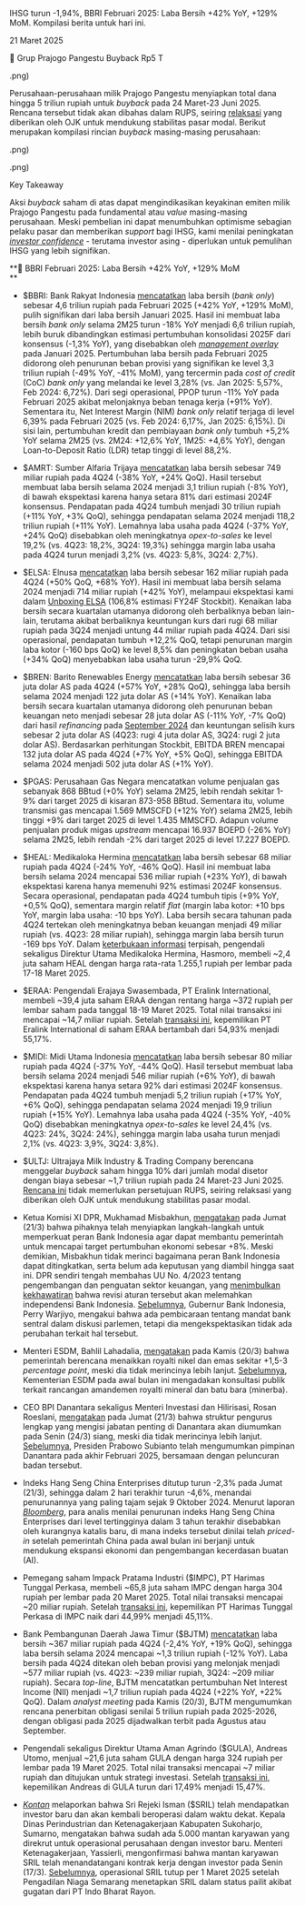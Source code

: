 IHSG turun -1,94%, BBRI Februari 2025: Laba Bersih +42% YoY, +129% MoM. Kompilasi berita untuk hari ini.

21 Maret 2025

🛒 Grup Prajogo Pangestu Buyback Rp5 T

.png)

Perusahaan-perusahaan milik Prajogo Pangestu menyiapkan total dana hingga 5 triliun rupiah untuk _buyback_ pada 24 Maret-23 Juni 2025. Rencana tersebut tidak akan dibahas dalam RUPS, seiring [relaksasi](<https://snips.stockbit.com/snips-terbaru/bi-tahan-suku-bunga-sesuai-ekspektasi#:~:text=OJK%C2%A0pada%20Rabu%20(19/3)%C2%A0mengumumkan%C2%A0aturan%20yang%20memungkinkan%20emiten%20untuk%20melakukan%C2%A0buyback%C2%A0saham%20tanpa%20persetujuan%20RUPS%2C%20sebagai%20langkah%20antisipasi%20terhadap%20volatilitas%20pasar%20modal.%20Kebijakan%20ini%C2%A0berlaku%20selama%206%20bulan%C2%A0sejak%2018%20Maret%202025.>) yang diberikan oleh OJK untuk mendukung stabilitas pasar modal. Berikut merupakan kompilasi rincian _buyback_ masing-masing perusahaan:

.png)

.png)

Key Takeaway

Aksi _buyback_ saham di atas dapat mengindikasikan keyakinan emiten milik Prajogo Pangestu pada fundamental atau _value_ masing-masing perusahaan. Meski pembelian ini dapat menumbuhkan optimisme sebagian pelaku pasar dan memberikan _support_ bagi IHSG, kami menilai peningkatan _[investor confidence](https://emailer.stockbit.com/t/c/614a453f-0b37-4acf-b0e4-363341801aa9/00000000-0000-4000-8000-000000000001)_ - terutama investor asing - diperlukan untuk pemulihan IHSG yang lebih signifikan.

**🏦 BBRI Februari 2025: Laba Bersih +42% YoY, +129% MoM  
**

- $BBRI: Bank Rakyat Indonesia [mencatatkan](https://www.ir-bri.com/misc/QR/2025/BRI_Lapkeu_M02_2025_Eng.pdf) laba bersih (_bank only_) sebesar 4,6 triliun rupiah pada Februari 2025 (+42% YoY, +129% MoM), pulih signifikan dari laba bersih Januari 2025. Hasil ini membuat laba bersih _bank only_ selama 2M25 turun -18% YoY menjadi 6,6 triliun rupiah, lebih buruk dibandingkan estimasi pertumbuhan konsolidasi 2025F dari konsensus (-1,3% YoY), yang disebabkan oleh _[management overlay](https://stockbit.com/post/17707020) [](https://stockbit.com/post/17707020)_ pada Januari 2025. Pertumbuhan laba bersih pada Februari 2025 didorong oleh penurunan beban provisi yang signifikan ke level 3,3 triliun rupiah (-49% YoY, -41% MoM), yang tercermin pada _cost of credit_ (CoC) _bank only_ yang melandai ke level 3,28% (vs. Jan 2025: 5,57%, Feb 2024: 6,72%). Dari segi operasional, PPOP turun -11% YoY pada Februari 2025 akibat melonjaknya beban tenaga kerja (+91% YoY). Sementara itu, Net Interest Margin (NIM) _bank only_ relatif terjaga di level 6,39% pada Februari 2025 (vs. Feb 2024: 6,17%, Jan 2025: 6,15%). Di sisi lain, pertumbuhan kredit dan pembiayaan _bank only_ tumbuh +5,2% YoY selama 2M25 (vs. 2M24: +12,6% YoY, 1M25: +4,6% YoY), dengan Loan-to-Deposit Ratio (LDR) tetap tinggi di level 88,2%.
- $AMRT: Sumber Alfaria Trijaya [mencatatkan](https://www.idx.co.id/StaticData/NewsAndAnnouncement/ANNOUNCEMENTSTOCK/From_EREP/202403/20250321133618-50260-0/AMRT%20LKT%202024.pdf) laba bersih sebesar 749 miliar rupiah pada 4Q24 (\-38% YoY, +24% QoQ). Hasil tersebut membuat laba bersih selama 2024 menjadi 3,1 triliun rupiah (\-8% YoY), di bawah ekspektasi karena hanya setara 81% dari estimasi 2024F konsensus. Pendapatan pada 4Q24 tumbuh menjadi 30 triliun rupiah (+11% YoY, +3% QoQ), sehingga pendapatan selama 2024 menjadi 118,2 triliun rupiah (+11% YoY). Lemahnya laba usaha pada 4Q24 (\-37% YoY, +24% QoQ) disebabkan oleh meningkatnya _opex-to-sales_ ke level 19,2% (vs. 4Q23: 18,2%, 3Q24: 19,3%) sehingga margin laba usaha pada 4Q24 turun menjadi 3,2% (vs. 4Q23: 5,8%, 3Q24: 2,7%).
- $ELSA: Elnusa [mencatatkan](https://emitten-announcement.stockbit.com/attachments/Elnusa_tbk_bilingual_Dec_31_2024.pdf) laba bersih sebesar 162 miliar rupiah pada 4Q24 (+50% QoQ, +68% YoY). Hasil ini membuat laba bersih selama 2024 menjadi 714 miliar rupiah (+42% YoY), melampaui ekspektasi kami dalam [Unboxing ELSA](https://snips.stockbit.com/unboxing/elsa-low-risk-dividend-play-with-upside-from-potential-group-consolidation) (106,8% estimasi FY24F Stockbit). Kenaikan laba bersih secara kuartalan utamanya didorong oleh berbaliknya beban lain-lain, terutama akibat berbaliknya keuntungan kurs dari rugi 68 miliar rupiah pada 3Q24 menjadi untung 44 miliar rupiah pada 4Q24. Dari sisi operasional, pendapatan tumbuh +12,2% QoQ, tetapi penurunan margin laba kotor (\-160 bps QoQ) ke level 8,5% dan peningkatan beban usaha (+34% QoQ) menyebabkan laba usaha turun -29,9% QoQ.
- $BREN: Barito Renewables Energy [mencatatkan](https://www.idx.co.id/StaticData/NewsAndAnnouncement/ANNOUNCEMENTSTOCK/From_EREP/202403/20250321133947-50197-0/PT%20BREN%2031%20DEC%202024%20-%20RELEASED.pdf) laba bersih sebesar 36 juta dolar AS pada 4Q24 (+57% YoY, +28% QoQ), sehingga laba bersih selama 2024 menjadi 122 juta dolar AS (+14% YoY). Kenaikan laba bersih secara kuartalan utamanya didorong oleh penurunan beban keuangan neto menjadi sebesar 28 juta dolar AS (-11% YoY, -7% QoQ) dari hasil _refinancing_ pada [September 2024](https://snips.stockbit.com/snips-terbaru/anak-usaha-towr-dirumorkan-incar-aset-fiber-optik-link#:~:text=%24BREN%3A%20Barito,Agustus%202029.) dan keuntungan selisih kurs sebesar 2 juta dolar AS (4Q23: rugi 4 juta dolar AS, 3Q24: rugi 2 juta dolar AS). Berdasarkan perhitungan Stockbit, EBITDA BREN mencapai 132 juta dolar AS pada 4Q24 (+7% YoY, +5% QoQ), sehingga EBITDA selama 2024 menjadi 502 juta dolar AS (+1% YoY).
- $PGAS: Perusahaan Gas Negara mencatatkan volume penjualan gas sebanyak 868 BBtud (+0% YoY) selama 2M25, lebih rendah sekitar 1-9% dari target 2025 di kisaran 873-958 BBtud. Sementara itu, volume transmisi gas mencapai 1.569 MMSCFD (+12% YoY) selama 2M25, lebih tinggi +9% dari target 2025 di level 1.435 MMSCFD. Adapun volume penjualan produk migas _upstream_ mencapai 16.937 BOEPD (\-26% YoY) selama 2M25, lebih rendah -2% dari target 2025 di level 17.227 BOEPD.
- $HEAL: Medikaloka Hermina [mencatatkan](https://emitten-announcement.stockbit.com/attachments/Medikaloka_Hermina_Tbk_Billingual_31_Des_2024.pdf) laba bersih sebesar 68 miliar rupiah pada 4Q24 (\-24% YoY, \-46% QoQ). Hasil ini membuat laba bersih selama 2024 mencapai 536 miliar rupiah (+23% YoY), di bawah ekspektasi karena hanya memenuhi 92% estimasi 2024F konsensus. Secara operasional, pendapatan pada 4Q24 tumbuh tipis (+9% YoY, +0,5% QoQ), sementara margin relatif _flat_ (margin laba kotor: +10 bps YoY, margin laba usaha: -10 bps YoY). Laba bersih secara tahunan pada 4Q24 tertekan oleh meningkatnya beban keuangan menjadi 49 miliar rupiah (vs. 4Q23: 28 miliar rupiah), sehingga margin laba bersih turun -169 bps YoY. Dalam [keterbukaan informasi](https://emitten-announcement.stockbit.com/attachments/f-31870130-0_HEAL_Laporan_Kepemilikan_atau_Setiap_Perubahan_Kepemilikan_Saham_Perusahaan_Terbuka_31870130.pdf) terpisah, pengendali sekaligus Direktur Utama Medikaloka Hermina, Hasmoro, membeli ~2,4 juta saham HEAL dengan harga rata-rata 1.255,1 rupiah per lembar pada 17-18 Maret 2025.
- $ERAA: Pengendali Erajaya Swasembada, PT Eralink International, membeli ~39,4 juta saham ERAA dengan rentang harga ~372 rupiah per lembar saham pada tanggal 18-19 Maret 2025. Total nilai transaksi ini mencapai ~14,7 miliar rupiah. Setelah [transaksi ini](https://www.idx.co.id/StaticData/NewsAndAnnouncement/ANNOUNCEMENTSTOCK/From_EREP/202503/b601cf3d60_ddfe6a66cf.pdf), kepemilikan PT Eralink International di saham ERAA bertambah dari 54,93% menjadi 55,17%.
- $MIDI: Midi Utama Indonesia [mencatatkan](https://www.idx.co.id/StaticData/NewsAndAnnouncement/ANNOUNCEMENTSTOCK/From_EREP/202403/20250321134727-50241-0/MIDI_LKTW_2024.pdf) laba bersih sebesar 80 miliar rupiah pada 4Q24 (\-37% YoY, -44% QoQ). Hasil tersebut membuat laba bersih selama 2024 menjadi 546 miliar rupiah (+6% YoY), di bawah ekspektasi karena hanya setara 92% dari estimasi 2024F konsensus. Pendapatan pada 4Q24 tumbuh menjadi 5,2 triliun rupiah (+17% YoY, +6% QoQ), sehingga pendapatan selama 2024 menjadi 19,9 triliun rupiah (+15% YoY). Lemahnya laba usaha pada 4Q24 (\-35% YoY, -40% QoQ) disebabkan meningkatnya _opex-to-sales_ ke level 24,4% (vs. 4Q23: 24%, 3Q24: 24%), sehingga margin laba usaha turun menjadi 2,1% (vs. 4Q23: 3,9%, 3Q24: 3,8%).
- $ULTJ: Ultrajaya Milk Industry & Trading Company berencana menggelar _buyback_ saham hingga 10% dari jumlah modal disetor dengan biaya sebesar ~1,7 triliun rupiah pada 24 Maret-23 Juni 2025. [Rencana ini](https://www.idx.co.id/StaticData/NewsAndAnnouncement/ANNOUNCEMENTSTOCK/From_EREP/202503/e7bb8006da_ba50c19e8b.pdf) tidak memerlukan persetujuan RUPS, seiring relaksasi yang diberikan oleh OJK untuk mendukung stabilitas pasar modal.

- Ketua Komisi XI DPR, Mukhamad Misbakhun, [mengatakan](https://www.reuters.com/markets/asia/role-indonesia-central-bank-must-be-strengthened-support-growth-ambitions-top-2025-03-21/) pada Jumat (21/3) bahwa pihaknya telah menyiapkan langkah-langkah untuk memperkuat peran Bank Indonesia agar dapat membantu pemerintah untuk mencapai target pertumbuhan ekonomi sebesar +8%. Meski demikian, Misbakhun tidak merinci bagaimana peran Bank Indonesia dapat ditingkatkan, serta belum ada keputusan yang diambil hingga saat ini. DPR sendiri tengah membahas UU No. 4/2023 tentang pengembangan dan penguatan sektor keuangan, yang [menimbulkan kekhawatiran](https://www.kompas.id/artikel/revisi-uu-p2sk-jangan-lemahkan-independensi-bi) bahwa revisi aturan tersebut akan melemahkan independensi Bank Indonesia. [Sebelumnya](https://www.reuters.com/business/finance/indonesia-central-bank-does-not-expect-change-mandate-financial-law-revision-2025-03-19/), Gubernur Bank Indonesia, Perry Warjiyo, mengakui bahwa ada pembicaraan tentang mandat bank sentral dalam diskusi parlemen, tetapi dia mengekspektasikan tidak ada perubahan terkait hal tersebut.
- Menteri ESDM, Bahlil Lahadalia, [mengatakan](https://industri.kontan.co.id/news/bahlil-pemerintah-berencana-naikkan-royalti-emas-dan-nikel-15-3) pada Kamis (20/3) bahwa pemerintah berencana menaikkan royalti nikel dan emas sekitar +1,5-3 _percentage point_, meski dia tidak merincinya lebih lanjut. [Sebelumnya](https://snips.stockbit.com/snips-terbaru/pemerintah-berencana-ubah-tarif-royalti-minerba), Kementerian ESDM pada awal bulan ini mengadakan konsultasi publik terkait rancangan amandemen royalti mineral dan batu bara (minerba).
- CEO BPI Danantara sekaligus Menteri Investasi dan Hilirisasi, Rosan Roeslani, [mengatakan](https://www.cnnindonesia.com/ekonomi/20250321145612-92-1211608/rosan-sebut-pengurus-lengkap-danantara-diumumkan-senin-depan) pada Jumat (21/3) bahwa struktur pengurus lengkap yang mengisi jabatan penting di Danantara akan diumumkan pada Senin (24/3) siang, meski dia tidak merincinya lebih lanjut. [Sebelumnya](https://snips.stockbit.com/snips-terbaru/danantara-resmi-diluncurkan), Presiden Prabowo Subianto telah mengumumkan pimpinan Danantara pada akhir Februari 2025, bersamaan dengan peluncuran badan tersebut.
- Indeks Hang Seng China Enterprises ditutup turun -2,3% pada Jumat (21/3), sehingga dalam 2 hari terakhir turun -4,6%, menandai penurunannya yang paling tajam sejak 9 Oktober 2024. Menurut laporan _[Bloomberg](https://www.bloomberg.com/news/articles/2025-03-21/chinese-stocks-in-hong-kong-set-for-biggest-two-day-drop-in-2025?srnd=homepage-asia)_, para analis menilai penurunan indeks Hang Seng China Enterprises dari level tertingginya dalam 3 tahun terakhir disebabkan oleh kurangnya katalis baru, di mana indeks tersebut dinilai telah _priced-in_ setelah pemerintah China pada awal bulan ini berjanji untuk mendukung ekspansi ekonomi dan pengembangan kecerdasan buatan (AI).
- Pemegang saham Impack Pratama Industri ($IMPC), PT Harimas Tunggal Perkasa, membeli ~65,8 juta saham IMPC dengan harga 304 rupiah per lembar pada 20 Maret 2025. Total nilai transaksi mencapai ~20 miliar rupiah. Setelah [transaksi ini](https://www.idx.co.id/StaticData/NewsAndAnnouncement/ANNOUNCEMENTSTOCK/From_EREP/202503/59dcd40d83_da6a51be33.pdf), kepemilikan PT Harimas Tunggal Perkasa di IMPC naik dari 44,99% menjadi 45,11%.
- Bank Pembangunan Daerah Jawa Timur ($BJTM) [mencatatkan](https://www.bankjatim.co.id/files/iru/presentasi_analyst_meeting/2025/pemaparan_public_bjtm_24_20.3.25.pdf) laba bersih ~367 miliar rupiah pada 4Q24 (\-2,4% YoY, +19% QoQ), sehingga laba bersih selama 2024 mencapai ~1,3 triliun rupiah (\-12% YoY). Laba bersih pada 4Q24 ditekan oleh beban provisi yang melonjak menjadi ~577 miliar rupiah (vs. 4Q23: ~239 miliar rupiah, 3Q24: ~209 miliar rupiah). Secara _top-line_, BJTM mencatatkan pertumbuhan Net Interest Income (NII) menjadi ~1,7 triliun rupiah pada 4Q24 (+22% YoY, +22% QoQ). Dalam _analyst meeting_ pada Kamis (20/3), BJTM mengumumkan rencana penerbitan obligasi senilai 5 triliun rupiah pada 2025-2026, dengan obligasi pada 2025 dijadwalkan terbit pada Agustus atau September.
- Pengendali sekaligus Direktur Utama Aman Agrindo ($GULA), Andreas Utomo, menjual ~21,6 juta saham GULA dengan harga 324 rupiah per lembar pada 19 Maret 2025. Total nilai transaksi mencapai ~7 miliar rupiah dan ditujukan untuk strategi investasi. Setelah [transaksi ini](https://www.idx.co.id/StaticData/NewsAndAnnouncement/ANNOUNCEMENTSTOCK/From_EREP/202503/3a429ccbae_fc7354ec20.pdf), kepemilikan Andreas di GULA turun dari 17,49% menjadi 15,47%.
- _[Kontan](https://industri.kontan.co.id/news/sritex-dapat-investor-baru-5000-karyawan-akan-dipekerjakan-kembali)_ melaporkan bahwa Sri Rejeki Isman ($SRIL) telah mendapatkan investor baru dan akan kembali beroperasi dalam waktu dekat. Kepala Dinas Perindustrian dan Ketenagakerjaan Kabupaten Sukoharjo, Sumarno, mengatakan bahwa sudah ada 5.000 mantan karyawan yang direkrut untuk operasional perusahaan dengan investor baru. Menteri Ketenagakerjaan, Yassierli, mengonfirmasi bahwa mantan karyawan SRIL telah menandatangani kontrak kerja dengan investor pada Senin (17/3). [Sebelumnya](https://snips.stockbit.com/snips-terbaru/bbri-1m25-laba-bersih-58-yoy-beban-provisi-diproyeksikan-turun#:~:text=Liputan6%20mengabarkan%20bahwa,menetapkan%20keputusan%20tersebut.), operasional SRIL tutup per 1 Maret 2025 setelah Pengadilan Niaga Semarang menetapkan SRIL dalam status pailit akibat gugatan dari PT Indo Bharat Rayon.
